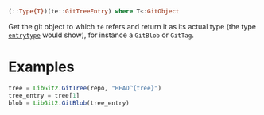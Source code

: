 ```julia
(::Type{T})(te::GitTreeEntry) where T<:GitObject
```

Get the git object to which `te` refers and return it as its actual type (the type [`entrytype`](@ref) would show), for instance a `GitBlob` or `GitTag`.

# Examples

```julia
tree = LibGit2.GitTree(repo, "HEAD^{tree}")
tree_entry = tree[1]
blob = LibGit2.GitBlob(tree_entry)
```
